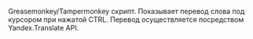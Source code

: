 Greasemonkey/Tampermonkey скрипт. Показывает перевод слова под курсором при нажатой CTRL. Перевод осуществляется посредством Yandex.Translate API.
